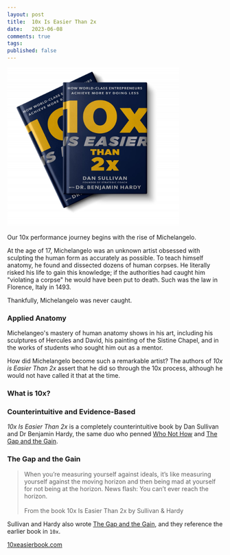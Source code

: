 ```yaml
---
layout: post
title:  10x Is Easier Than 2x
date:   2023-06-08
comments: true
tags: 
published: false
---
```


<a href="/blog/2023/06/08/10x-is-easier-than-2x/"><img src="/images/10x_is_easier_than_2x_sullivan_hardy.jpg" width="400" padding="10" alt="10x Is Easier Than 2x by Dan Sullivan and Dr Benjamin Hardy" title="10x Is Easier Than 2x by Dan Sullivan and Dr Benjamin Hardy" /></a>

Our 10x performance journey begins with the rise of Michelangelo. 

At the age of  17, Michelangelo was an unknown artist obsessed with sculpting the human form as accurately as possible. To teach himself anatomy, he found and dissected dozens of human corpses. He literally risked his life to gain this knowledge; if the authorities had caught him "violating a corpse" he would have been put to death. Such was the law in Florence, Italy in 1493.

<!--more--> 

Thankfully, Michelangelo was never caught.

### Applied Anatomy

Michelangeo's mastery of human anatomy shows in his art, including his sculptures of Hercules and David, his painting of the Sistine Chapel, and in the works of students who sought him out as a mentor.

How did Michelangelo become such a remarkable artist? The authors of _10x is Easier Than 2x_ assert that he did so through the 10x process, although he would not have called it that at the time.

### What is 10x?



### Counterintuitive and Evidence-Based

_10x Is Easier Than 2x_ is a completely counterintuitive book by Dan Sullivan and Dr Benjamin Hardy, the same duo who penned [Who Not How](/blog/2021/05/29/who-not-how/) and [The Gap and the Gain](/blog/2022/09/29/achieve-more-measure-the-gain/).

 
### The Gap and the Gain

>When you’re measuring yourself against ideals, it’s like measuring yourself against the moving horizon and then being mad at yourself for not being at the horizon. News flash: You can’t ever reach the horizon.<br/>&nbsp;<br/>From the book 10x Is Easier Than 2x by Sullivan & Hardy

Sullivan and Hardy also wrote [The Gap and the Gain](/blog/2022/09/29/achieve-more-measure-the-gain/), and they reference the earlier book in `10x`.

[10xeasierbook.com](https://10xeasierbook.com/)